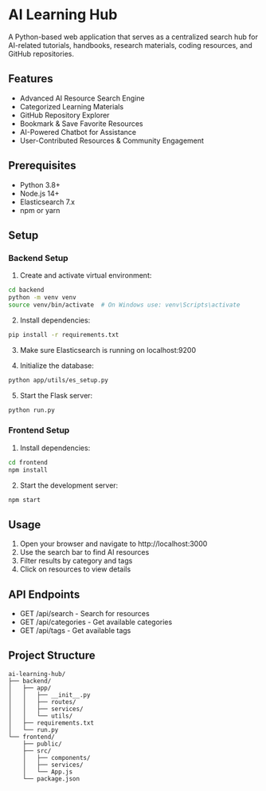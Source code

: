 # AI Learning Hub

A Python-based web application that serves as a centralized search hub for AI-related tutorials, handbooks, research materials, coding resources, and GitHub repositories.

## Features

- Advanced AI Resource Search Engine
- Categorized Learning Materials
- GitHub Repository Explorer
- Bookmark & Save Favorite Resources
- AI-Powered Chatbot for Assistance
- User-Contributed Resources & Community Engagement

## Prerequisites

- Python 3.8+
- Node.js 14+
- Elasticsearch 7.x
- npm or yarn

## Setup

### Backend Setup

1. Create and activate virtual environment:
```bash
cd backend
python -m venv venv
source venv/bin/activate  # On Windows use: venv\Scripts\activate
```

2. Install dependencies:
```bash
pip install -r requirements.txt
```

3. Make sure Elasticsearch is running on localhost:9200

4. Initialize the database:
```bash
python app/utils/es_setup.py
```

5. Start the Flask server:
```bash
python run.py
```

### Frontend Setup

1. Install dependencies:
```bash
cd frontend
npm install
```

2. Start the development server:
```bash
npm start
```

## Usage

1. Open your browser and navigate to http://localhost:3000
2. Use the search bar to find AI resources
3. Filter results by category and tags
4. Click on resources to view details

## API Endpoints

- GET /api/search - Search for resources
- GET /api/categories - Get available categories
- GET /api/tags - Get available tags

## Project Structure

```
ai-learning-hub/
├── backend/
│   ├── app/
│   │   ├── __init__.py
│   │   ├── routes/
│   │   ├── services/
│   │   └── utils/
│   ├── requirements.txt
│   └── run.py
└── frontend/
    ├── public/
    ├── src/
    │   ├── components/
    │   ├── services/
    │   └── App.js
    └── package.json
```

